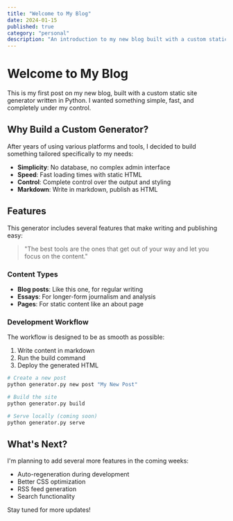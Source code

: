 ```yaml
---
title: "Welcome to My Blog"
date: 2024-01-15
published: true
category: "personal"
description: "An introduction to my new blog built with a custom static site generator"
---
```


# Welcome to My Blog

This is my first post on my new blog, built with a custom static site generator written in Python. I wanted something simple, fast, and completely under my control.

## Why Build a Custom Generator?

After years of using various platforms and tools, I decided to build something tailored specifically to my needs:

- **Simplicity**: No database, no complex admin interface
- **Speed**: Fast loading times with static HTML
- **Control**: Complete control over the output and styling
- **Markdown**: Write in markdown, publish as HTML

## Features

This generator includes several features that make writing and publishing easy:

> "The best tools are the ones that get out of your way and let you focus on the content."

### Content Types

- **Blog posts**: Like this one, for regular writing
- **Essays**: For longer-form journalism and analysis
- **Pages**: For static content like an about page

### Development Workflow

The workflow is designed to be as smooth as possible:

1. Write content in markdown
2. Run the build command
3. Deploy the generated HTML

```bash
# Create a new post
python generator.py new post "My New Post"

# Build the site
python generator.py build

# Serve locally (coming soon)
python generator.py serve
```

## What's Next?

I'm planning to add several more features in the coming weeks:

- Auto-regeneration during development
- Better CSS optimization
- RSS feed generation
- Search functionality

Stay tuned for more updates!